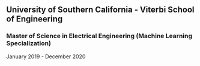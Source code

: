 ## University of Southern California - Viterbi School of Engineering
### Master of Science in Electrical Engineering (Machine Learning Specialization)
January 2019 - December 2020